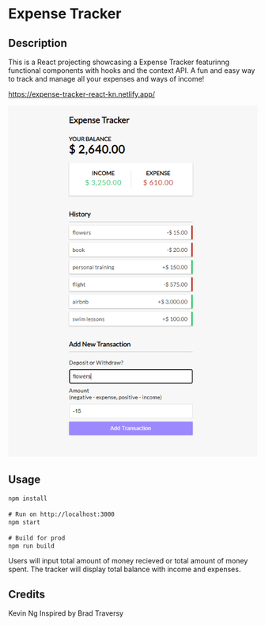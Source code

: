# Expense Tracker

## Description
This is a React projecting showcasing a Expense Tracker featurinng functional components with hooks and the context API. A fun and easy way to track and manage all your expenses and ways of income!

https://expense-tracker-react-kn.netlify.app/

![expense-tracker](./images/expense-tracker-pic.png)



## Usage
```
npm install

# Run on http://localhost:3000
npm start

# Build for prod
npm run build
```

Users will input total amount of money recieved or total amount of money spent. The tracker will display total balance with income and expenses. 

## Credits
Kevin Ng 
Inspired by Brad Traversy



